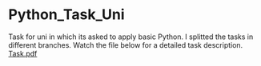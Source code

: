 # Python_Task_Uni
Task for uni in which its asked to apply basic Python. I splitted the tasks in different branches. Watch the file below for a detailed task description.
[Task.pdf](https://github.com/maxilnz/Python_Task_Uni/files/15355576/Task.pdf)
